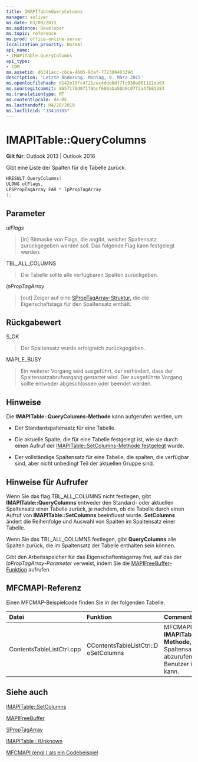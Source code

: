 ```yaml
---
title: IMAPITableQueryColumns
manager: soliver
ms.date: 03/09/2015
ms.audience: Developer
ms.topic: reference
ms.prod: office-online-server
localization_priority: Normal
api_name:
- IMAPITable.QueryColumns
api_type:
- COM
ms.assetid: d6341acc-c6ca-4605-93af-77230040339d
description: 'Letzte Änderung: Montag, 9. März 2015'
ms.openlocfilehash: d142e19fc4721cec4dde0df7fc030a001121da63
ms.sourcegitcommit: 8657170d071f9bcf680aba50b9c07f2a4fb82283
ms.translationtype: MT
ms.contentlocale: de-DE
ms.lasthandoff: 04/28/2019
ms.locfileid: "33410105"
---
```

# <a name="imapitablequerycolumns"></a>IMAPITable::QueryColumns

  
  
**Gilt für**: Outlook 2013 | Outlook 2016 
  
Gibt eine Liste der Spalten für die Tabelle zurück.
  
```cpp
HRESULT QueryColumns(
ULONG ulFlags,
LPSPropTagArray FAR * lpPropTagArray
);
```

## <a name="parameters"></a>Parameter

 _ulFlags_
  
> [in] Bitmaske von Flags, die angibt, welcher Spaltensatz zurückgegeben werden soll. Das folgende Flag kann festgelegt werden:
    
TBL_ALL_COLUMNS 
  
> Die Tabelle sollte alle verfügbaren Spalten zurückgeben.
    
 _lpPropTagArray_
  
> [out] Zeiger auf eine [SPropTagArray-Struktur,](sproptagarray.md) die die Eigenschaftstags für den Spaltensatz enthält. 
    
## <a name="return-value"></a>Rückgabewert

S_OK 
  
> Der Spaltensatz wurde erfolgreich zurückgegeben.
    
MAPI_E_BUSY 
  
> Ein weiterer Vorgang wird ausgeführt, der verhindert, dass der Spaltensatzabrufvorgang gestartet wird. Der ausgeführte Vorgang sollte entweder abgeschlossen oder beendet werden.
    
## <a name="remarks"></a>Hinweise

Die **IMAPITable::QueryColumns-Methode** kann aufgerufen werden, um: 
  
- Der Standardspaltensatz für eine Tabelle.
    
- Die aktuelle Spalte, die für eine Tabelle festgelegt ist, wie sie durch einen Aufruf der [IMAPITable::SetColumns-Methode festgelegt](imapitable-setcolumns.md) wurde. 
    
- Der vollständige Spaltensatz für eine Tabelle, die spalten, die verfügbar sind, aber nicht unbedingt Teil der aktuellen Gruppe sind.
    
## <a name="notes-to-callers"></a>Hinweise für Aufrufer

Wenn Sie das flag TBL_ALL_COLUMNS nicht festlegen, gibt **IMAPITable::QueryColumns** entweder den Standard- oder aktuellen Spaltensatz einer Tabelle zurück, je nachdem, ob die Tabelle durch einen Aufruf von **IMAPITable::SetColumns** beeinflusst wurde. **SetColumns** ändert die Reihenfolge und Auswahl von Spalten im Spaltensatz einer Tabelle. 
  
Wenn Sie das TBL_ALL_COLUMNS festlegen, gibt **QueryColumns** alle Spalten zurück, die im Spaltensatz der Tabelle enthalten sein können. 
  
Gibt den Arbeitsspeicher für das Eigenschaftentagarray frei, auf das der  _lpPropTagArray-Parameter_ verweist, indem Sie die [MAPIFreeBuffer-Funktion](mapifreebuffer.md) aufrufen. 
  
## <a name="mfcmapi-reference"></a>MFCMAPI-Referenz

Einen MFCMAP-Beispielcode finden Sie in der folgenden Tabelle.
  
|**Datei**|**Funktion**|**Comment**|
|:-----|:-----|:-----|
|ContentsTableListCtrl.cpp  <br/> |CContentsTableListCtrl::D oSetColumns  <br/> |MFCMAPI verwendet die **IMAPITable::QueryColumns-Methode,** um den aktuellen Spaltensatz für eine Tabelle abzurufen, damit der Benutzer ihn bearbeiten kann.  <br/> |
   
## <a name="see-also"></a>Siehe auch



[IMAPITable::SetColumns](imapitable-setcolumns.md)
  
[MAPIFreeBuffer](mapifreebuffer.md)
  
[SPropTagArray](sproptagarray.md)
  
[IMAPITable : IUnknown](imapitableiunknown.md)


[MFCMAPI (engl.) als ein Codebeispiel](mfcmapi-as-a-code-sample.md)


